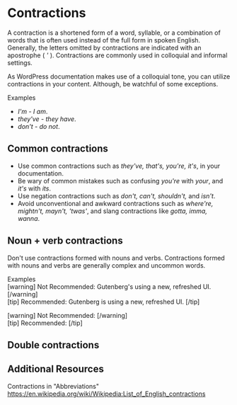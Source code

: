# Contractions

A contraction is a shortened form of a word, syllable, or a combination of words that is often used instead of the full form in spoken English. Generally, the letters omitted by contractions are indicated with an apostrophe ( *'* ).  Contractions are commonly used in colloquial and informal settings.

As WordPress documentation makes use of a colloquial tone, you can utilize contractions in your content. Although, be watchful of some exceptions.  

Examples
- *I'm - I am*.
- *they've - they have*.
- *don't - do not*.

## Common contractions

- Use common contractions such as *they've, that's, you're, it's*, in your documentation.
- Be wary of common mistakes such as confusing *you're* with *your*, and *it's* with *its*.
- Use negation contractions such as *don't, can't, shouldn't,* and *isn't*.
- Avoid unconventional and awkward contractions such as *where're, mightn't, mayn't, 'twas'*, and slang contractions like *gotta, imma, wanna*.

## Noun + verb contractions

Don't use contractions formed with nouns and verbs. Contractions formed with nouns and verbs are generally complex and uncommon words.  

Examples  
[warning] Not Recommended: Gutenberg's using a new, refreshed UI.  [/warning]  
[tip] Recommended: Gutenberg is using a new, refreshed UI. [/tip]

[warning] Not Recommended:  [/warning]  
[tip] Recommended:  [/tip]

## Double contractions



## Additional Resources

Contractions in "Abbreviations"
https://en.wikipedia.org/wiki/Wikipedia:List_of_English_contractions

